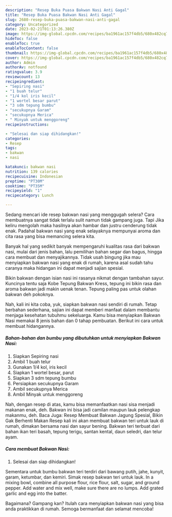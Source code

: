 ```yaml
---
description: "Resep Buka Puasa Bakwan Nasi Anti Gagal"
title: "Resep Buka Puasa Bakwan Nasi Anti Gagal"
slug: 2680-resep-buka-puasa-bakwan-nasi-anti-gagal
category: Uncategorized
date: 2023-02-21T01:13:26.380Z
image: https://img-global.cpcdn.com/recipes/ba1961ac157f4db5/680x482cq70/bakwan-nasi-foto-resep-utama.jpg
hideToc: false
enableToc: true
enableTocContent: false
thumbnail: https://img-global.cpcdn.com/recipes/ba1961ac157f4db5/680x482cq70/bakwan-nasi-foto-resep-utama.jpg
cover: https://img-global.cpcdn.com/recipes/ba1961ac157f4db5/680x482cq70/bakwan-nasi-foto-resep-utama.jpg
author: Admin
authorAv: notfound
ratingvalue: 3.9
reviewcount: 13
recipeingredient:
- "Sepiring nasi"
- "1 buah telur"
- "1/4 kol iris kecil"
- "1 wortel besar parut"
- "3 sdm tepung bumbu"
- "secukupnya Garam"
- "secukupnya Merica"
- " Minyak untuk menggoreng"
recipeinstructions:

- "Selesai dan siap dihidangkan!"
categories:
- Resep
tags:
- bakwan
- nasi

katakunci: bakwan nasi 
nutrition: 139 calories
recipecuisine: Indonesian
preptime: "PT30M"
cooktime: "PT35M"
recipeyield: "1"
recipecategory: Lunch

---
```



Sedang mencari ide resep bakwan nasi yang menggugah selera? Cara membuatnya sangat tidak terlalu sulit namun tidak gampang juga. Tapi Jika keliru mengolah maka hasilnya akan hambar dan justru cenderung tidak enak. Padahal bakwan nasi yang enak selayaknya mempunyai aroma dan cita rasa yang bisa memancing selera kita.


Banyak hal yang sedikit banyak mempengaruhi kualitas rasa dari bakwan nasi, mulai dari jenis bahan, lalu pemilihan bahan segar dan bagus, hingga cara membuat dan menyajikannya. Tidak usah bingung jika mau menyiapkan bakwan nasi yang enak di rumah, karena asal sudah tahu caranya maka hidangan ini dapat menjadi sajian spesial.

Bikin bakwan dengan isian nasi ini rasanya nikmat dengan tambahan sayur. Kuncinya tentu saja Kobe Tepung Bakwan Kress, tepung ini bikin rasa dan aroma bakwan jadi makin uenak tenan. Tepung paling pas untuk olahan bakwan deh pokoknya.


Nah, kali ini kita coba, yuk, siapkan bakwan nasi sendiri di rumah. Tetap berbahan sederhana, sajian ini dapat memberi manfaat dalam membantu menjaga kesehatan tubuhmu sekeluarga. Kamu bisa menyiapkan Bakwan Nasi memakai 8 jenis bahan dan 0 tahap pembuatan. Berikut ini cara untuk membuat hidangannya.

<!--inarticleads1-->

##### Bahan-bahan dan bumbu yang dibutuhkan untuk menyiapkan Bakwan Nasi:

1. Siapkan Sepiring nasi
1. Ambil 1 buah telur
1. Gunakan 1/4 kol, iris kecil
1. Siapkan 1 wortel besar, parut
1. Siapkan 3 sdm tepung bumbu
1. Persiapkan secukupnya Garam
1. Ambil secukupnya Merica
1. Ambil  Minyak untuk menggoreng


Nah, dengan resep di atas, kamu bisa memanfaatkan nasi sisa menjadi makanan enak, deh. Bakwan ini bisa jadi camilan maupun lauk pelengkap makanmu, deh. Baca Juga: Resep Membuat Bakwan Jagung Spesial, Bikin Gak Berhenti Makan Resep kali ini akan membuat bakwan teri untuk lauk di rumah, dimakan bersama nasi dan sayur bening. Bakwan teri terbuat dari bahan ikan teri basah, tepung terigu, santan kental, daun seledri, dan telur ayam. 

<!--inarticleads2-->

##### Cara membuat Bakwan Nasi:


1. Selesai dan siap dihidangkan!

Sementara untuk bumbu bakwan teri terdiri dari bawang putih, jahe, kunyit, garam, ketumbar, dan kemiri. Simak resep bakwan teri untuk lauk. In a mixing bowl, combine all purpose flour, rice flour, salt, sugar, and ground pepper. Add water and mix well, make sure there are no lumps. Add grated garlic and egg into the batter. 

Bagaimana? Gampang kan? Itulah cara menyiapkan bakwan nasi yang bisa anda praktikkan di rumah. Semoga bermanfaat dan selamat mencoba!
